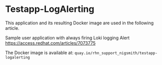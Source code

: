 # Testapp-LogAlerting
This application and its resulting Docker image are used in the following article.
 
Sample user application with always firing Loki logging Alert 
https://access.redhat.com/articles/7073775

The Docker image is available at: `quay.io/rhn_support_nigsmith/testapp-logalerting`
